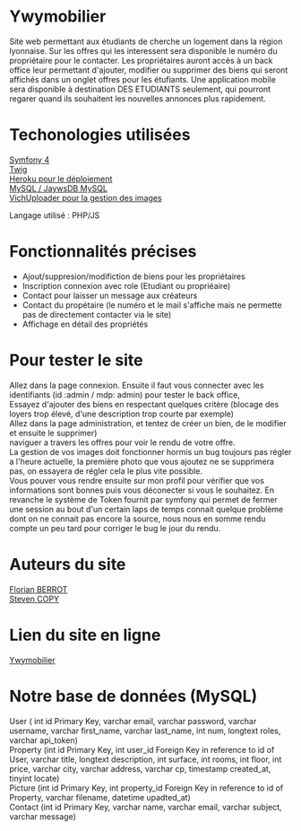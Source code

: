 # Ywymobilier

Site web permettant aux étudiants de cherche un logement dans la région lyonnaise. Sur les offres qui les interessent sera disponible le numéro du propriétaire pour le contacter.
Les propriétaires auront accès à un back office leur permettant d'ajouter, modifier ou supprimer des biens qui seront affichés dans un onglet offres pour les étufiants.
Une application mobile sera disponible à destination DES ETUDIANTS seulement, qui pourront regarer quand ils souhaitent les nouvelles annonces plus rapidement.

# Techonologies utilisées

[Symfony 4](https://symfony.com/)  
[Twig](https://twig.symfony.com/)  
[Heroku pour le déploiement](https://dashboard.heroku.com/)  
[MySQL / JaywsDB MySQL](https://www.jawsdb.com/)  
[VichUploader pour la gestion des images](https://github.com/dustin10/VichUploaderBundle/tree/master/docs)

Langage utilisé : PHP/JS

# Fonctionnalités précises 

- Ajout/suppresion/modifiction de biens pour les propriétaires  
- Inscription connexion avec role (Etudiant ou propriéaire)  
- Contact pour laisser un message aux créateurs  
- Contact du propétaire (le numéro et le mail s'affiche mais ne permette pas de directement contacter via le site)  
- Affichage en détail des propriétés

# Pour tester le site

Allez dans la page connexion. 
Ensuite il faut vous connecter avec les identifiants (id :admin / mdp: admin) pour tester le back office,  
Essayez d'ajouter des biens en respectant quelques critère (blocage des loyers trop élevé, d'une description trop courte par exemple)  
Allez dans la page administration, et tentez de créer un bien, de le modifier et ensuite le supprimer)  
naviguer a travers les offres pour voir le rendu de votre offre.  
La gestion de vos images doit fonctionner hormis un bug toujours pas régler a l'heure actuelle, la première photo que vous ajoutez ne se supprimera pas, on essayera de régler cela le plus vite possible.  
Vous pouver vous rendre ensuite sur mon profil pour vérifier que vos informations sont bonnes puis vous déconecter si vous le souhaitez.  En revanche le système de Token fournit par symfony qui permet de fermer une session au  bout d'un certain laps de temps connait quelque problème dont on ne connait pas encore la source, nous nous en somme rendu compte un peu tard pour corriger le bug le jour du rendu.

# Auteurs du site 

[Florian BERROT](https://github.com/Flours06)  
[Steven COPY](https://github.com/theejkb)

# Lien du site en ligne

[Ywymobilier](http://ywymobilier.herokuapp.com/)

# Notre base de données (MySQL)

User ( int id Primary Key, varchar email, varchar password, varchar username, varchar first_name, varchar last_name, int num, longtext roles, varchar api_token)  
Property (int id Primary Key, int user_id Foreign Key in reference to id of User, varchar title, longtext description, int surface, int rooms, int floor, int price, varchar city, varchar address, varchar cp, timestamp created_at, tinyint locate)  
Picture (int id Primary Key, int property_id Foreign Key in reference to id of Property, varchar filename, datetime upadted_at)  
Contact (int id Primary Key, varchar name, varchar email, varchar subject, varchar message)

